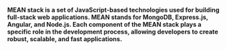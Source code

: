 **MEAN stack is a set of JavaScript-based technologies used for building full-stack web applications. MEAN stands for MongoDB, Express.js, Angular, and Node.js. Each component of the MEAN stack plays a specific role in the development process, allowing developers to create robust, scalable, and fast applications.**
